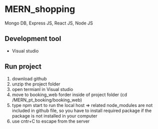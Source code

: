 # MERN_shopping
Mongo DB, Express JS, React JS, Node JS

## Development tool 
- Visual studio 
 
## Run project 
1. download github 
2. unzip the project folder
3. open termianl in Visual studio
4. move to booking_web forder inside of project folder (cd /MERN_pt_booking/booking_web)   
5. type npm start to run the local host 
=> related node_modules are not included in github file, so you have to install required package if the package is not installed in your computer 
6. use cntr+C to escape from the server
